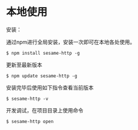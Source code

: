 # 本地使用

安装：

通过npm进行全局安装，安装一次即可在本地各处使用。

```
$ npm install sesame-http -g
```

更新至最新版本

```
$ npm update sesame-http -g
```

安装完毕后使用如下指令查看当前版本

```
$ sesame-http -v
```

开发调试，在项目目录上使用命令

```
$ sesame-http open
```



